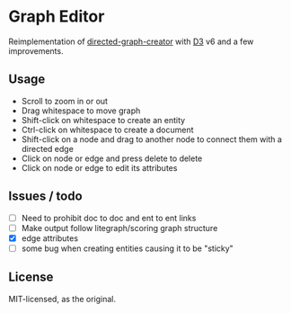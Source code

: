 # Graph Editor

Reimplementation of [directed-graph-creator](https://github.com/cjrd/directed-graph-creator) with [D3](https://d3js.org/) v6 and a few improvements.

## Usage

* Scroll to zoom in or out
* Drag whitespace to move graph  
* Shift-click on whitespace to create an entity
* Ctrl-click on whitespace to create a document 
* Shift-click on a node and drag to another node to connect them with a directed edge
* Click on node or edge and press delete to delete
* Click on node or edge to edit its attributes


## Issues / todo
- [ ] Need to prohibit doc to doc and ent to ent links 
- [ ] Make output follow litegraph/scoring graph structure
- [X] edge attributes 
- [ ] some bug when creating entities causing it to be "sticky"

## License 

MIT-licensed, as the original.

